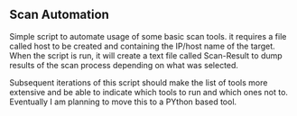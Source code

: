 Scan Automation
---------------

Simple script to automate usage of some basic scan tools.
it requires a file called host to be created and containing the IP/host name of the target.
When the script is run, it will create a text file called Scan-Result to dump results of the scan process
depending on what was selected.

Subsequent iterations of this script should make the list of tools more extensive and be able to indicate which tools
to run and which ones not to. Eventually I am planning to move this to a PYthon based tool.


